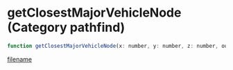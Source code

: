 # getClosestMajorVehicleNode (Category pathfind)

```js
function getClosestMajorVehicleNode(x: number, y: number, z: number, outPosition: vectorPtr, p5: number, p6: int): Array
```

[filename](getClosestMajorVehicleNode_m.md ':include')